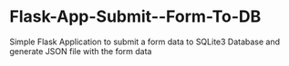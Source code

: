 # Flask-App-Submit--Form-To-DB
Simple Flask Application to submit a form data to SQLite3 Database and generate JSON file with the form data
